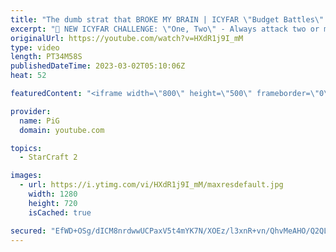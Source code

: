 ```yaml
---
title: "The dumb strat that BROKE MY BRAIN | ICYFAR \"Budget Battles\" - StarCraft 2"
excerpt: "🤯 NEW ICYFAR CHALLENGE: \"One, Two\" - Always attack two or more locations at once. Send submissions to eonblu95@gmail.com as attachment AND only ICYFAR as the subject. Max 1 replay per person. Latest submission is on the 30th March.  🤯 In this month’s episode of I Cast Your Freakin Awesome Replays (ICYFAR)"
originalUrl: https://youtube.com/watch?v=HXdR1j9I_mM
type: video
length: PT34M58S
publishedDateTime: 2023-03-02T05:10:06Z
heat: 52

featuredContent: "<iframe width=\"800\" height=\"500\" frameborder=\"0\" src=\"https://www.youtube.com/embed/HXdR1j9I_mM\" allow=\"accelerometer; autoplay; encrypted-media; gyroscope; picture-in-picture\" allowfullscreen></iframe>"

provider:
  name: PiG
  domain: youtube.com

topics:
  - StarCraft 2

images:
  - url: https://i.ytimg.com/vi/HXdR1j9I_mM/maxresdefault.jpg
    width: 1280
    height: 720
    isCached: true

secured: "EfWD+OSg/dICM8nrdwwUCPaxV5t4mYK7N/XOEz/l3xnR+vn/QhvMeAHO/Q2QLVgMwVI3d37hK9YG2DE5rT3hiO33WNG3rKHuvdR6Ldi1u+MnbLkDaigR4vfKctLWY/OpDx14gBHjY+w2g7ILR/88d4H3EXMDQ3DndNoRzFYO00KJQ9higDc7fQDy7tpZqY+C1XQdDiCRQcZrr9M0o9F+mKlmykWI+hPJxHhpsKzAr+yAczFYz+GjelSuJyBqGAujiOyWMH74BrRGK0Z2b6T8Ob1nxFrDY4FRj/+SIky9RvzXZ158OfA1jlBsELcmfMxHEs/NdwOd7kgCP1el+N515J2qtYFEXaeJHXFfIidaSSfdUS5UhPLuQU2HQPmEGeDqePrhx3tqpitrKuZDzLJKp0XNt+SIK5yZIT+rs986O9s=;ZADe1Cqmj6LjLt/1OZQr/g=="
---
```



